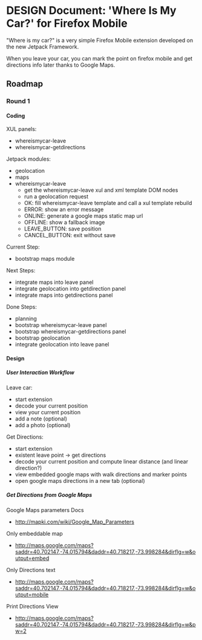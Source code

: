 # DESIGN Document: 'Where Is My Car?' for Firefox Mobile

"Where is my car?" is a very simple Firefox Mobile extension
developed on the new Jetpack Framework.

When you leave your car, you can mark the point on firefox mobile
and get directions info later thanks to Google Maps.

## Roadmap

### Round 1

#### Coding

XUL panels:

* whereismycar-leave
* whereismycar-getdirections

Jetpack modules:

* geolocation
* maps
* whereismycar-leave
  * get the whereismycar-leave xul and xml template DOM nodes
  * run a geolocation request
  * OK: fill whereismycar-leave template and call a xul template rebuild
  * ERROR: show an error message
  * ONLINE: generate a google maps static map url
  * OFFLINE: show a fallback image
  * LEAVE_BUTTON: save position
  * CANCEL_BUTTON: exit without save

Current Step:

* bootstrap maps module

Next Steps:

* integrate maps into leave panel
* integrate geolocation into getdirection panel
* integrate maps into getdirections panel

Done Steps:

* planning
* bootstrap whereismycar-leave panel
* bootstrap whereismycar-getdirections panel
* bootstrap geolocation
* integrate geolocation into leave panel

#### Design

##### User Interaction Workflow

Leave car:
* start extension
* decode your current position
* view your current position
* add a note (optional)
* add a photo (optional)

Get Directions:
* start extension
* existent leave point -> get directions
* decode your current position and compute linear distance (and linear direction?)
* view embedded google maps with walk directions and marker points
* open google maps directions in a new tab (optional)

##### Get Directions from Google Maps

Google Maps parameters Docs

* http://mapki.com/wiki/Google_Map_Parameters

Only embeddable map 

* http://maps.google.com/maps?saddr=40.702147,-74.015794&daddr=40.718217,-73.998284&dirflg=w&output=embed

Only Directions text

* http://maps.google.com/maps?saddr=40.702147,-74.015794&daddr=40.718217,-73.998284&dirflg=w&output=mobile

Print Directions View

* http://maps.google.com/maps?saddr=40.702147,-74.015794&daddr=40.718217,-73.998284&dirflg=w&pw=2


